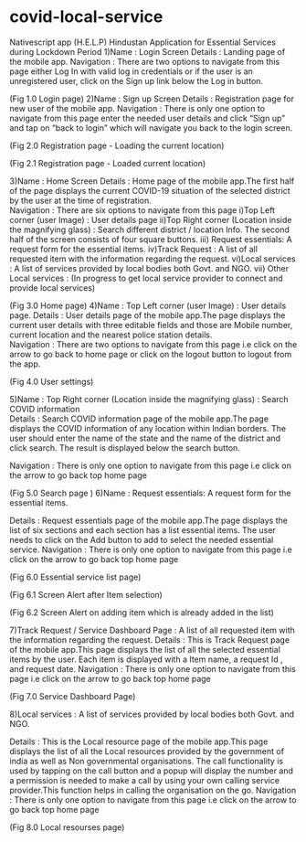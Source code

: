 # covid-local-service
Nativescript app
(H.E.L.P) Hindustan Application for Essential Services during Lockdown
Period
1)Name : Login Screen 
   Details : Landing page of the mobile app.
   Navigation : There are two options to navigate from this page either Log In with valid log in credentials or if the user is an unregistered user, click on the Sign up link below the Log in button. 



































(Fig 1.0 Login page)
2)Name : Sign up Screen 
   Details : Registration page for new user of the mobile app.
   Navigation : There is only one option to navigate from this page enter the needed user details      and click “Sign up” and tap on “back to login” which will navigate you back to the login screen. 



(Fig 2.0 Registration page - Loading the current location)


(Fig 2.1 Registration page - Loaded current location)










3)Name : Home Screen 
Details : Home page of the mobile app.The first half of the page displays the current   COVID-19 situation of the selected district by the user at the time of registration.   
Navigation : There are six options to navigate from this page 
i)Top Left corner (user Image)  : User details page 
ii)Top Right corner (Location inside the magnifying glass) : Search different district / location Info.
The second half of the screen consists of four square buttons.
iii) Request essentials: A request form for the essential items.
iv)Track Request : A list of all requested item with the information regarding the request.
vi)Local services : A list of services provided by local bodies both Govt. and NGO.
vii) Other Local services : (In progress to get local service provider to connect and provide local services)

(Fig 3.0 Home page)
4)Name : Top Left corner (user Image)  : User details page. 
Details : User details page of the mobile app.The page displays the current user details with three editable fields and those are Mobile number, current location and the nearest police station details.   
Navigation : There are two options to navigate from this page i.e click on the arrow to go back to home page or click on the logout button to logout from the app.


(Fig 4.0 User settings)


5)Name : Top Right corner (Location inside the magnifying glass)  : Search COVID information  
Details : Search COVID information page of the mobile app.The page displays the COVID information of any location within Indian borders. The user should enter the name of the state and the name of the district and click search. The result is displayed below the search button.  

Navigation : There is only one option to navigate from this page i.e click on the arrow to go back top home page 


(Fig 5.0 Search page ) 
6)Name : Request essentials: A request form for the essential items.
  
Details : Request essentials page of the mobile app.The page displays the list of six sections and each section has a list  essential items. The user needs to click on the Add button to add to select the needed essential service.
Navigation : There is only one option to navigate from this page i.e click on the arrow to go back top home page 

(Fig 6.0 Essential service list page)

(Fig 6.1 Screen Alert after Item selection)



(Fig 6.2 Screen Alert on adding item which is already added in the list)











7)Track Request / Service Dashboard Page : A list of all requested item with the information regarding the request.
Details : This is Track Request page of the mobile app.This page displays the list of all the selected essential items by the user. Each item is displayed with a Item name, a request Id , and request date.
Navigation : There is only one option to navigate from this page i.e click on the arrow to go back top home page 

(Fig 7.0 Service Dashboard Page)



8)Local services : A list of services provided by local bodies both Govt. and NGO.

Details : This is the Local resource page of the mobile app.This page displays the list of all the Local resources provided by the government of india as well as Non governmental organisations. The call functionality is used by tapping on the call button and a popup will display the number and a permission is needed to make a call by using your own calling service provider.This function helps in calling the organisation on the go.
Navigation : There is only one option to navigate from this page i.e click on the arrow to go back top home page 

(Fig 8.0 Local resourses page)
